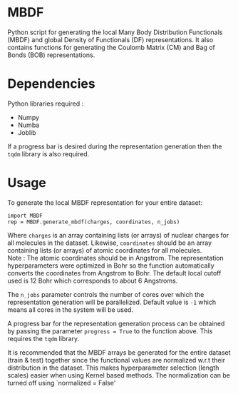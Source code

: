 # MBDF
Python script for generating the local Many Body Distribution Functionals (MBDF) and global Density of Functionals (DF) representations.
It also contains functions for generating the Coulomb Matrix (CM) and Bag of Bonds (BOB) representations.

# Dependencies
Python libraries required : 
* Numpy
* Numba
* Joblib

If a progress bar is desired during the representation generation then the `tqdm` library is also required.

# Usage
To generate the local MBDF representation for your entire dataset:
```
import MBDF
rep = MBDF.generate_mbdf(charges, coordinates, n_jobs)
```
Where `charges` is an array containing lists (or arrays) of nuclear charges for all molecules in the dataset. Likewise, `coordinates` should be an array containing lists (or arrays) of atomic coordinates for all molecules. 
\
Note : The atomic coordinates should be in Angstrom. The representation hyperparameters were optimized in Bohr so the function automatically converts the coordinates from Angstrom to Bohr. The default local cutoff used is 12 Bohr which corresponds to about 6 Angstroms.

The `n_jobs` parameter controls the number of cores over which the representation generation will be parallelized. Default value is `-1` which means all cores in the system will be used.

A progress bar for the representation generation process can be obtained by passing the parameter `progress = True` to the function above. This requires the `tqdm` library.

It is recommended that the MBDF arrays be generated for the entire dataset (train & test) together since the functional values are normalized w.r.t their distribution in the dataset. This makes hyperparameter selection (length scales) easier when using Kernel based methods. The normalization can be turned off using `normalized = False'

